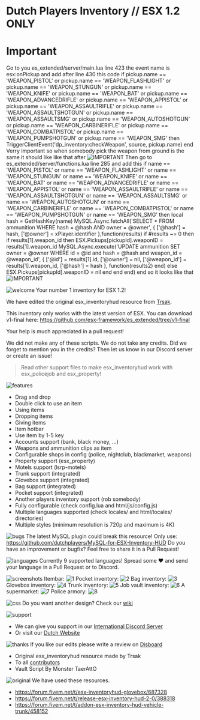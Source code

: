 # Dutch Players Inventory // ESX 1.2 ONLY
# Important
 Go to you es_extended/server/main.lua line 423 the event name is esx:onPickup and add after line 430 this code
    if pickup.name == 'WEAPON_PISTOL' or pickup.name == 'WEAPON_FLASHLIGHT' or pickup.name == 'WEAPON_STUNGUN' or pickup.name == 'WEAPON_KNIFE' 
    or pickup.name == 'WEAPON_BAT' or pickup.name == 'WEAPON_ADVANCEDRIFLE' or pickup.name == 'WEAPON_APPISTOL' or pickup.name == 'WEAPON_ASSAULTRIFLE'
    or pickup.name == 'WEAPON_ASSAULTSHOTGUN' or pickup.name == 'WEAPON_ASSAULTSMG' or pickup.name == 'WEAPON_AUTOSHOTGUN' or pickup.name == 'WEAPON_CARBINERIFLE'
    or pickup.name == 'WEAPON_COMBATPISTOL' or pickup.name == 'WEAPON_PUMPSHOTGUN' or pickup.name == 'WEAPON_SMG' then
        TriggerClientEvent('dp_inventory:checkWeapon', source, pickup.name)
    end
Verry important so when somebody pick the weapon from ground is the same it should like like that after
 ![IMPORTANT](https://imgur.com/6oK9ada.png)
    Then go to es_extended/server/functions.lua line 285 and add this
	if name == 'WEAPON_PISTOL' or name == 'WEAPON_FLASHLIGHT' or name == 'WEAPON_STUNGUN' or name == 'WEAPON_KNIFE' or name == 'WEAPON_BAT' or name == 'WEAPON_ADVANCEDRIFLE' or name == 'WEAPON_APPISTOL' or name == 'WEAPON_ASSAULTRIFLE'
	or name == 'WEAPON_ASSAULTSHOTGUN' or name == 'WEAPON_ASSAULTSMG' or name == 'WEAPON_AUTOSHOTGUN' or name == 'WEAPON_CARBINERIFLE' or name == 'WEAPON_COMBATPISTOL' or name == 'WEAPON_PUMPSHOTGUN' or name == 'WEAPON_SMG' then
		local hash = GetHashKey(name)
		MySQL.Async.fetchAll('SELECT * FROM ammunition WHERE hash = @hash AND owner = @owner', {
			['@hash'] = hash,
			['@owner'] =  xPlayer.identifier
		},function(results)
			if #results ~= 0 then
				if results[1].weapon_id then
					ESX.Pickups[pickupId].weaponID = results[1].weapon_id
					MySQL.Async.execute('UPDATE ammunition SET owner = @owner WHERE id = @id and hash = @hash and weapon_id = @weapon_id', {
						['@id'] = results[1].id,
						['@owner'] = nil,
						['@weapon_id'] = results[1].weapon_id,
						['@hash'] = hash
					}, function(results2)
					end)
				else
					ESX.Pickups[pickupId].weaponID = nil
				end
			end
		end)
	end
    so it looks like that
![IMPORTANT](https://imgur.com/Umzssai.png)

![welcome](https://www.gemeentenieuwstad.nl/wp-content/uploads/2020/10/welcome.png)
Your number 1 inventory for ESX 1.2!

We have edited the original esx_inventoryhud resource from [Trsak](https://forum.cfx.re/t/release-esx-inventory-hud-2-4-properties-trunks-players-shops-storages/).

This inventory only works with the latest version of ESX. You can download v1-final here: https://github.com/esx-framework/es_extended/tree/v1-final

Your help is much appreciated in a pull request!

We did not make any of these scripts. We do not take any credits. Did we forget to mention you in the credits? Then let us know in our Discord server or create an issue!
    
> Read other support files to make esx_inventoryhud work with esx_policejob and esx_property!

![features](https://www.gemeentenieuwstad.nl/wp-content/uploads/2020/10/features.png)
- Drag and drop
- Double click to use an item
- Using items
- Dropping items
- Giving items
- Item hotbar
- Use item by 1-5 key
- Accounts support (bank, black money, ...)
- Weapons and ammunition clips as item
- Configurable shops in config (police, nightclub, blackmarket, weapons)
- Property support (esx_property)
- Motels support (lsrp-motels)
- Trunk support (integrated)
- Glovebox support (integrated)
- Bag support (integrated)
- Pocket support (integrated)
- Another players inventory support (rob somebody)
- Fully configurable (check config.lua and html/js/config.js)
- Multiple languages supported (check locales/ and html/locales/ directories)
- Multiple styles (minimum resolution is 720p and maximum is 4K)

![bugs](https://www.gemeentenieuwstad.nl/wp-content/uploads/2020/10/sendpr.png)
The latest MySQL plugin could break this resource! Only use: https://github.com/dutchplayers/MySQL-for-ESX-Inventory-HUD
Do you have an improvement or bugfix? Feel free to share it in a Pull Request! 

![languages](https://www.gemeentenieuwstad.nl/wp-content/uploads/2020/10/languages.png)
Currently 9 supported languages! Spread some ❤️ and send your language in a Pull Request or to Discord.

![screenshots](https://www.gemeentenieuwstad.nl/wp-content/uploads/2020/10/screenshots.png)
Itembar:
![1](https://raw.githubusercontent.com/dutchplayers/ESX-1.2-Inventory-HUD/master/Example_01.jpg)
Pocket inventory:
![2](https://raw.githubusercontent.com/dutchplayers/ESX-1.2-Inventory-HUD/master/example_02.jpg)
Bag inventory:
![3](https://cdn.discordapp.com/attachments/538834196458897408/779952927376539728/DP_Inventory.jpg)
Glovebox inventory:
![4](https://raw.githubusercontent.com/dutchplayers/ESX-1.2-Inventory-HUD/master/example_04.jpg)
Trunk inventory:
![5](https://raw.githubusercontent.com/dutchplayers/ESX-1.2-Inventory-HUD/master/example_05.jpg)
Job vault inventory:
![6](https://raw.githubusercontent.com/dutchplayers/ESX-1.2-Inventory-HUD/master/example_06.jpg)
A supermarket:
![7](https://raw.githubusercontent.com/dutchplayers/ESX-1.2-Inventory-HUD/master/example_07.jpg)
Police armory:
![8](https://raw.githubusercontent.com/dutchplayers/ESX-1.2-Inventory-HUD/master/example_08.jpg)

![css](https://www.gemeentenieuwstad.nl/wp-content/uploads/2020/10/customcss.png)
Do you want another design? Check our [wiki](https://github.com/dutchplayers/ESX-1.2-Inventory-HUD/wiki/11.-Custom-Design-(OPTIONAL))

![support](https://www.gemeentenieuwstad.nl/wp-content/uploads/2020/10/support.png)
- We can give you support in our [International Discord Server](https://www.dutch-players.nl/joindiscord)
- Or visit our [Dutch Website](https://www.dutch-players.nl/)

![thanks](https://www.gemeentenieuwstad.nl/wp-content/uploads/2020/10/thanks.png)
If you like our edits please write a review on [Disboard](https://disboard.org/nl/server/411618887227146251#reviews)
- Original esx_inventoryhud resource made by Trsak
- To all [contributors](https://github.com/dutchplayers/ESX-1.2-Inventory-HUD/graphs/contributors)
- Vault Script By Monster TaerAttO

![original](https://www.gemeentenieuwstad.nl/wp-content/uploads/2020/10/originalthreads.png)
We have used these resources.
- https://forum.fivem.net/t/esx-inventoryhud-glovebox/687328
- https://forum.fivem.net/t/release-esx-inventory-hud-2-0/388318
- https://forum.fivem.net/t/addon-esx-inventory-hud-vehicle-trunk/458152
